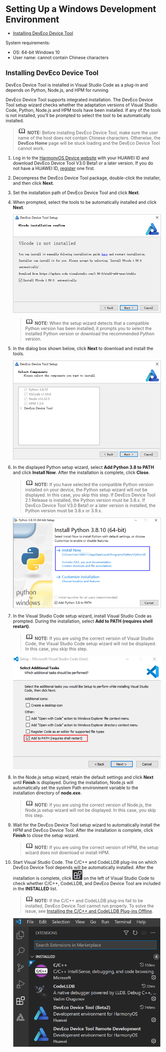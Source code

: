 # Setting Up a Windows Development Environment<a name="EN-US_TOPIC_0000001216019037"></a>

-   [Installing DevEco Device Tool](#en-us_topic_0000001058091994_section10761564496)

System requirements:

-   OS: 64-bit Windows 10
-   User name: cannot contain Chinese characters

## Installing DevEco Device Tool<a name="en-us_topic_0000001058091994_section10761564496"></a>

DevEco Device Tool is installed in Visual Studio Code as a plug-in and depends on Python, Node.js, and HPM for running.

DevEco Device Tool supports integrated installation. The DevEco Device Tool setup wizard checks whether the adaptation versions of Visual Studio Code, Python, Node.js and HPM tools have been installed. If any of the tools is not installed, you'll be prompted to select the tool to be automatically installed.

>![](../public_sys-resources/icon-note.gif) **NOTE:** 
>Before installing DevEco Device Tool, make sure the user name of the host does not contain Chinese characters. Otherwise, the  **DevEco Home**  page will be stuck loading and the DevEco Device Tool cannot work.

1.  Log in to the  [HarmonyOS Device website](https://device.harmonyos.com/cn/ide#download_beta)  with your HUAWEI ID and download DevEco Device Tool V3.0 Beta1 or a later version. If you do not have a HUAWEI ID,  [register](https://developer.huawei.com/consumer/en/doc/start/registration-and-verification-0000001053628148)  one first.
2.  Decompress the DevEco Device Tool package, double-click the installer, and then click  **Next**.
3.  Set the installation path of DevEco Device Tool and click  **Next**.
4.  When prompted, select the tools to be automatically installed and click  **Next**.

    ![](figures/snap28.png)

    >![](../public_sys-resources/icon-note.gif) **NOTE:** 
    >When the setup wizard detects that a compatible Python version has been installed, it prompts you to select the installed Python version or download the recommended Python version.

5.  In the dialog box shown below, click  **Next**  to download and install the tools.

    ![](figures/snap8.png)

6.  In the displayed Python setup wizard, select  **Add Python 3.8 to PATH**  and click  **Install Now**. After the installation is complete, click  **Close**.

    >![](../public_sys-resources/icon-note.gif) **NOTE:** 
    >If you have selected the compatible Python version installed on your device, the Python setup wizard will not be displayed. In this case, you skip this step.
    >If DevEco Device Tool 2.1 Release is installed, the Python version must be 3.8.x. If DevEco Device Tool V3.0 Beta1 or a later version is installed, the Python version must be 3.8.x or 3.9.x.

    ![](figures/snap34.png)

7.  In the Visual Studio Code setup wizard, install Visual Studio Code as prompted. During the installation, select  **Add to PATH \(requires shell restart\)**.

    >![](../public_sys-resources/icon-note.gif) **NOTE:** 
    >If you are using the correct version of Visual Studio Code, the Visual Studio Code setup wizard will not be displayed. In this case, you skip this step.

    ![](figures/snap33.png)

8.  In the Node.js setup wizard, retain the default settings and click  **Next**  until  **Finish**  is displayed. During the installation, Node.js will automatically set the system Path environment variable to the installation directory of  **node.exe**.

    >![](../public_sys-resources/icon-note.gif) **NOTE:** 
    >If you are using the correct version of Node.js, the Node.js setup wizard will not be displayed. In this case, you skip this step.

9.  Wait for the DevEco Device Tool setup wizard to automatically install the HPM and DevEco Device Tool. After the installation is complete, click  **Finish**  to close the setup wizard.

    >![](../public_sys-resources/icon-note.gif) **NOTE:** 
    >If you are using the correct version of HPM, the setup wizard does not download or install HPM.

10. Start Visual Studio Code. The C/C++ and CodeLLDB plug-ins on which DevEco Device Tool depends will be automatically installed. After the installation is complete, click  ![](figures/button.png)  on the left of Visual Studio Code to check whether C/C++, CodeLLDB, and DevEco Device Tool are included in the  **INSTALLED**  list.

    >![](../public_sys-resources/icon-note.gif) **NOTE:** 
    >If the C/C++ and CodeLLDB plug-ins fail to be installed, DevEco Device Tool cannot run properly. To solve the issue, see  [Installing the C/C++ and CodeLLDB Plug-ins Offline](https://device.harmonyos.com/en/docs/ide/user-guides/offline_plugin_install-0000001074376846).

    ![](figures/deveco-device-tool-install-sucessful.png)


